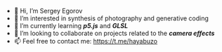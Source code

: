 - 👋 Hi, I’m Sergey Egorov
- 👀 I’m interested in synthesis of photography and generative coding
- 🌱 I’m currently learning **_p5.js_** and **_GLSL_**
- 💞️ I’m looking to collaborate on projects related to the **_camera effects_**
- 📫 Feel free to contact me: https://t.me/hayabuzo
